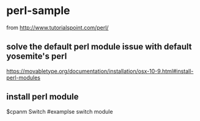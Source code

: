 # perl-sample

from http://www.tutorialspoint.com/perl/

## solve the default perl module issue with default yosemite's perl

https://movabletype.org/documentation/installation/osx-10-9.html#install-perl-modules

## install perl module

$cpanm Switch #examplse switch module
